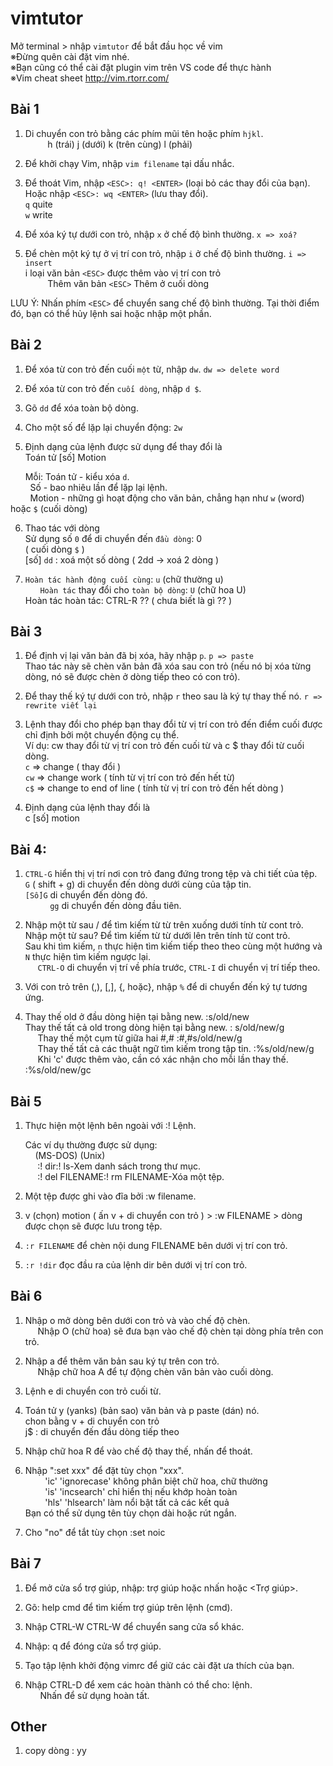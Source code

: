 # vimtutor
Mở terminal > nhập `vimtutor` để bắt đầu học về vim <br>
※Đừng quên cài đặt vim nhé.<br>
※Bạn cũng có thể cài đặt plugin vim trên VS code để thực hành <br>
※Vim cheat sheet http://vim.rtorr.com/
## Bài 1 
1. Di chuyển con trỏ bằng các phím mũi tên hoặc phím `hjkl`.<br>
         h (trái) j (dưới) k (trên cùng) l (phải)

2. Để khởi chạy Vim, nhập `vim filename` <ENTER> tại dấu nhắc.<br>

3. Để thoát Vim, nhập `<ESC>: q! <ENTER>` (loại bỏ các thay đổi của bạn).<br>
               Hoặc nhập `<ESC>: wq <ENTER>` (lưu thay đổi). <br>
               `q` quite <br>
               `w` write <br>

4. Để xóa ký tự dưới con trỏ, nhập `x` ở chế độ bình thường. `x => xoá? ` <br>
      
5. Để chèn một ký tự ở vị trí con trỏ, nhập `i` ở chế độ bình thường. `i => insert` <br>
         i loại văn bản `<ESC>` được thêm vào vị trí con trỏ <br>
         Thêm văn bản `<ESC>` Thêm ở cuối dòng <br>

LƯU Ý: Nhấn phím `<ESC>` để chuyển sang chế độ bình thường. Tại thời điểm đó, bạn có thể hủy lệnh sai hoặc nhập một phần.

## Bài 2
1. Để xóa từ con trỏ đến cuối `một` từ, nhập `dw`. `dw => delete word`<br>
2. Để xóa từ con trỏ đến `cuối dòng`, nhập `d $`. <br>
3. Gõ `dd` để xóa toàn bộ dòng. <br>

4. Cho một số để lặp lại chuyển động: `2w` <br>
5. Định dạng của lệnh được sử dụng để thay đổi là <br>
                Toán tử [số] Motion <br>
                
      Mỗi:
        Toán tử - kiểu xóa `d`. <br>
        Số - bao nhiêu lần để lặp lại lệnh. <br>
        Motion - những gì hoạt động cho văn bản, chẳng hạn như `w` (word) hoặc `$` (cuối dòng) <br>

6. Thao tác với dòng <br>
    Sử dụng số `0` để di chuyển đến `đầu dòng`: 0 <br>
       ( cuối dòng `$` ) <br>
    [số] `dd` : xoá một số dòng ( 2dd -> xoá 2 dòng ) <br>
    
7. `Hoàn tác hành động cuối cùng`: `u` (chữ thường u) <br>
      `Hoàn tác` thay đổi cho `toàn bộ dòng`: `U` (chữ hoa U) <br>
      Hoàn tác hoàn tác: CTRL-R ?? ( chưa biết là gì ?? ) <br>
 
## Bài 3     
1. Để định vị lại văn bản đã bị xóa, hãy nhập `p`. `p => paste`  <br>
    Thao tác này sẽ chèn văn bản đã xóa sau con trỏ (nếu nó bị xóa từng dòng, nó sẽ được chèn ở dòng tiếp theo có con trỏ). <br>

2. Để thay thế ký tự dưới con trỏ, nhập `r` theo sau là ký tự thay thế nó. `r => rewrite viết lại` <br>

3. Lệnh thay đổi cho phép bạn thay đổi từ vị trí con trỏ đến điểm cuối được chỉ định bởi một chuyển động cụ thể.  <br>
    Ví dụ: cw thay đổi từ vị trí con trỏ đến cuối từ và c $ thay đổi từ cuối dòng.<br>
    `c` => change ( thay đổi ) <br> 
    `cw` => change work ( tính từ vị trí con trỏ đến hết từ) <br>
    `c$` => change to end of line ( tính từ vị trí con trỏ đến hết dòng ) <br>

4. Định dạng của lệnh thay đổi là <br>
      c [số] motion <br>

## Bài 4:
1. `CTRL-G` hiển thị vị trí nơi con trỏ đang đứng trong tệp và chi tiết của tệp. <br>
          `G` ( shift + g) di chuyển đến dòng dưới cùng của tập tin. <br>
          `[Số]G` di chuyển đến dòng đó. <br>
          `gg` di chuyển đến dòng đầu tiên. <br>

2. Nhập một từ sau / để tìm kiếm từ từ trên xuống dưới tính từ cont trỏ. <br>
     Nhập một từ sau? Để tìm kiếm từ từ dưới lên trên tính từ cont trỏ. <br>
     Sau khi tìm kiếm, `n` thực hiện tìm kiếm tiếp theo theo cùng một hướng và  `N` thực hiện tìm kiếm ngược lại. <br>
     `CTRL-O` di chuyển vị trí về phía trước, `CTRL-I` di chuyển vị trí tiếp theo. <br>

3. Với con trỏ trên (,), [,], {, hoặc}, nhập `%` để di chuyển đến ký tự tương ứng. <br>

4. Thay thế old ở đầu dòng hiện tại bằng new. :s/old/new <br>
     Thay thế tất cả old trong dòng hiện tại bằng new. : s/old/new/g  <br>
     Thay thế một cụm từ giữa hai #,# :#,#s/old/new/g <br>
     Thay thế tất cả các thuật ngữ tìm kiếm trong tập tin. :%s/old/new/g <br>
     Khi 'c' được thêm vào, cần có xác nhận cho mỗi lần thay thế. :%s/old/new/gc <br>
 
## Bài 5
1. Thực hiện một lệnh bên ngoài với :! Lệnh. <br>

      Các ví dụ thường được sử dụng: <br>
          (MS-DOS) (Unix) <br>
           :! dir:! ls-Xem danh sách trong thư mục. <br>
           :! del FILENAME:! rm FILENAME-Xóa một tệp. <br>

2. Một tệp được ghi vào đĩa bởi :w filename. <br>

3. v (chọn) motion ( ấn v + di chuyển con trỏ ) > :w FILENAME > dòng được chọn sẽ được lưu trong tệp. <br>

4. `:r FILENAME` để chèn nội dung FILENAME bên dưới vị trí con trỏ. <br>
5. `:r !dir` đọc đầu ra của lệnh dir bên dưới vị trí con trỏ. <br>
  
## Bài 6
1. Nhập o mở dòng bên dưới con trỏ và vào chế độ chèn. <br>
     Nhập O (chữ hoa) sẽ đưa bạn vào chế độ chèn tại dòng phía trên con trỏ. <br>

2. Nhập a để thêm văn bản sau ký tự trên con trỏ. <br>
     Nhập chữ hoa A để tự động chèn văn bản vào cuối dòng. <br>

3. Lệnh e di chuyển con trỏ cuối từ. <br>

4. Toán tử y (yanks) (bản sao) văn bản và p paste (dán) nó. <br>
     chon bằng v + di chuyển con trỏ  <br>
     j$ : di chuyển đến đầu dòng tiếp theo <br>
     
5. Nhập chữ hoa R để vào chế độ thay thế, nhấn <ESC> để thoát. <br>

6. Nhập ":set xxx" để đặt tùy chọn "xxx". <br>
        'ic' 'ignorecase' không phân biệt chữ hoa, chữ thường <br>
        'is' 'incsearch'  chỉ hiển thị nếu khớp hoàn toàn <br>
        'hls' 'hlsearch' làm nổi bật tất cả các kết quả <br>
     Bạn có thể sử dụng tên tùy chọn dài hoặc rút ngắn. <br>

7. Cho "no" để tắt tùy chọn :set noic <br>
  
## Bài 7
1. Để mở cửa sổ trợ giúp, nhập: trợ giúp hoặc nhấn <F1> hoặc <Trợ giúp>. <br>

2. Gõ: help cmd để tìm kiếm trợ giúp trên lệnh (cmd). <br>

3. Nhập CTRL-W CTRL-W để chuyển sang cửa sổ khác. <br>

4. Nhập: q để đóng cửa sổ trợ giúp. <br>

5. Tạo tập lệnh khởi động vimrc để giữ các cài đặt ưa thích của bạn. <br>

6. Nhập CTRL-D để xem các hoàn thành có thể cho: lệnh. <br>
      Nhấn <TAB> để sử dụng hoàn tất. <br>

## Other
1. copy dòng : yy
